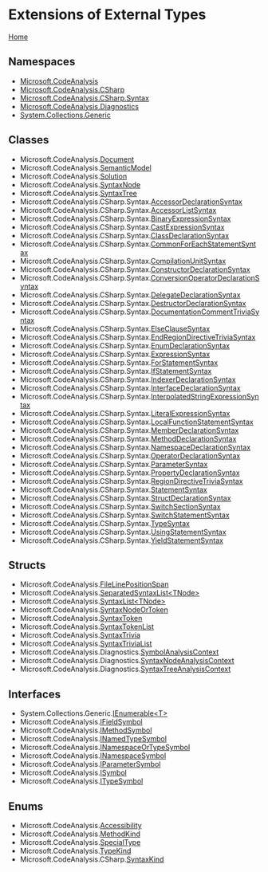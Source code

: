 # Extensions of External Types

[Home](README.md)

## Namespaces

* [Microsoft.CodeAnalysis](https://docs.microsoft.com/en-us/dotnet/api/microsoft.codeanalysis)
* [Microsoft.CodeAnalysis.CSharp](https://docs.microsoft.com/en-us/dotnet/api/microsoft.codeanalysis.csharp)
* [Microsoft.CodeAnalysis.CSharp.Syntax](https://docs.microsoft.com/en-us/dotnet/api/microsoft.codeanalysis.csharp.syntax)
* [Microsoft.CodeAnalysis.Diagnostics](https://docs.microsoft.com/en-us/dotnet/api/microsoft.codeanalysis.diagnostics)
* [System.Collections.Generic](https://docs.microsoft.com/en-us/dotnet/api/system.collections.generic)

## Classes

* Microsoft\.CodeAnalysis\.[Document](Microsoft/CodeAnalysis/Document/README.md)
* Microsoft\.CodeAnalysis\.[SemanticModel](Microsoft/CodeAnalysis/SemanticModel/README.md)
* Microsoft\.CodeAnalysis\.[Solution](Microsoft/CodeAnalysis/Solution/README.md)
* Microsoft\.CodeAnalysis\.[SyntaxNode](Microsoft/CodeAnalysis/SyntaxNode/README.md)
* Microsoft\.CodeAnalysis\.[SyntaxTree](Microsoft/CodeAnalysis/SyntaxTree/README.md)
* Microsoft\.CodeAnalysis\.CSharp\.Syntax\.[AccessorDeclarationSyntax](Microsoft/CodeAnalysis/CSharp/Syntax/AccessorDeclarationSyntax/README.md)
* Microsoft\.CodeAnalysis\.CSharp\.Syntax\.[AccessorListSyntax](Microsoft/CodeAnalysis/CSharp/Syntax/AccessorListSyntax/README.md)
* Microsoft\.CodeAnalysis\.CSharp\.Syntax\.[BinaryExpressionSyntax](Microsoft/CodeAnalysis/CSharp/Syntax/BinaryExpressionSyntax/README.md)
* Microsoft\.CodeAnalysis\.CSharp\.Syntax\.[CastExpressionSyntax](Microsoft/CodeAnalysis/CSharp/Syntax/CastExpressionSyntax/README.md)
* Microsoft\.CodeAnalysis\.CSharp\.Syntax\.[ClassDeclarationSyntax](Microsoft/CodeAnalysis/CSharp/Syntax/ClassDeclarationSyntax/README.md)
* Microsoft\.CodeAnalysis\.CSharp\.Syntax\.[CommonForEachStatementSyntax](Microsoft/CodeAnalysis/CSharp/Syntax/CommonForEachStatementSyntax/README.md)
* Microsoft\.CodeAnalysis\.CSharp\.Syntax\.[CompilationUnitSyntax](Microsoft/CodeAnalysis/CSharp/Syntax/CompilationUnitSyntax/README.md)
* Microsoft\.CodeAnalysis\.CSharp\.Syntax\.[ConstructorDeclarationSyntax](Microsoft/CodeAnalysis/CSharp/Syntax/ConstructorDeclarationSyntax/README.md)
* Microsoft\.CodeAnalysis\.CSharp\.Syntax\.[ConversionOperatorDeclarationSyntax](Microsoft/CodeAnalysis/CSharp/Syntax/ConversionOperatorDeclarationSyntax/README.md)
* Microsoft\.CodeAnalysis\.CSharp\.Syntax\.[DelegateDeclarationSyntax](Microsoft/CodeAnalysis/CSharp/Syntax/DelegateDeclarationSyntax/README.md)
* Microsoft\.CodeAnalysis\.CSharp\.Syntax\.[DestructorDeclarationSyntax](Microsoft/CodeAnalysis/CSharp/Syntax/DestructorDeclarationSyntax/README.md)
* Microsoft\.CodeAnalysis\.CSharp\.Syntax\.[DocumentationCommentTriviaSyntax](Microsoft/CodeAnalysis/CSharp/Syntax/DocumentationCommentTriviaSyntax/README.md)
* Microsoft\.CodeAnalysis\.CSharp\.Syntax\.[ElseClauseSyntax](Microsoft/CodeAnalysis/CSharp/Syntax/ElseClauseSyntax/README.md)
* Microsoft\.CodeAnalysis\.CSharp\.Syntax\.[EndRegionDirectiveTriviaSyntax](Microsoft/CodeAnalysis/CSharp/Syntax/EndRegionDirectiveTriviaSyntax/README.md)
* Microsoft\.CodeAnalysis\.CSharp\.Syntax\.[EnumDeclarationSyntax](Microsoft/CodeAnalysis/CSharp/Syntax/EnumDeclarationSyntax/README.md)
* Microsoft\.CodeAnalysis\.CSharp\.Syntax\.[ExpressionSyntax](Microsoft/CodeAnalysis/CSharp/Syntax/ExpressionSyntax/README.md)
* Microsoft\.CodeAnalysis\.CSharp\.Syntax\.[ForStatementSyntax](Microsoft/CodeAnalysis/CSharp/Syntax/ForStatementSyntax/README.md)
* Microsoft\.CodeAnalysis\.CSharp\.Syntax\.[IfStatementSyntax](Microsoft/CodeAnalysis/CSharp/Syntax/IfStatementSyntax/README.md)
* Microsoft\.CodeAnalysis\.CSharp\.Syntax\.[IndexerDeclarationSyntax](Microsoft/CodeAnalysis/CSharp/Syntax/IndexerDeclarationSyntax/README.md)
* Microsoft\.CodeAnalysis\.CSharp\.Syntax\.[InterfaceDeclarationSyntax](Microsoft/CodeAnalysis/CSharp/Syntax/InterfaceDeclarationSyntax/README.md)
* Microsoft\.CodeAnalysis\.CSharp\.Syntax\.[InterpolatedStringExpressionSyntax](Microsoft/CodeAnalysis/CSharp/Syntax/InterpolatedStringExpressionSyntax/README.md)
* Microsoft\.CodeAnalysis\.CSharp\.Syntax\.[LiteralExpressionSyntax](Microsoft/CodeAnalysis/CSharp/Syntax/LiteralExpressionSyntax/README.md)
* Microsoft\.CodeAnalysis\.CSharp\.Syntax\.[LocalFunctionStatementSyntax](Microsoft/CodeAnalysis/CSharp/Syntax/LocalFunctionStatementSyntax/README.md)
* Microsoft\.CodeAnalysis\.CSharp\.Syntax\.[MemberDeclarationSyntax](Microsoft/CodeAnalysis/CSharp/Syntax/MemberDeclarationSyntax/README.md)
* Microsoft\.CodeAnalysis\.CSharp\.Syntax\.[MethodDeclarationSyntax](Microsoft/CodeAnalysis/CSharp/Syntax/MethodDeclarationSyntax/README.md)
* Microsoft\.CodeAnalysis\.CSharp\.Syntax\.[NamespaceDeclarationSyntax](Microsoft/CodeAnalysis/CSharp/Syntax/NamespaceDeclarationSyntax/README.md)
* Microsoft\.CodeAnalysis\.CSharp\.Syntax\.[OperatorDeclarationSyntax](Microsoft/CodeAnalysis/CSharp/Syntax/OperatorDeclarationSyntax/README.md)
* Microsoft\.CodeAnalysis\.CSharp\.Syntax\.[ParameterSyntax](Microsoft/CodeAnalysis/CSharp/Syntax/ParameterSyntax/README.md)
* Microsoft\.CodeAnalysis\.CSharp\.Syntax\.[PropertyDeclarationSyntax](Microsoft/CodeAnalysis/CSharp/Syntax/PropertyDeclarationSyntax/README.md)
* Microsoft\.CodeAnalysis\.CSharp\.Syntax\.[RegionDirectiveTriviaSyntax](Microsoft/CodeAnalysis/CSharp/Syntax/RegionDirectiveTriviaSyntax/README.md)
* Microsoft\.CodeAnalysis\.CSharp\.Syntax\.[StatementSyntax](Microsoft/CodeAnalysis/CSharp/Syntax/StatementSyntax/README.md)
* Microsoft\.CodeAnalysis\.CSharp\.Syntax\.[StructDeclarationSyntax](Microsoft/CodeAnalysis/CSharp/Syntax/StructDeclarationSyntax/README.md)
* Microsoft\.CodeAnalysis\.CSharp\.Syntax\.[SwitchSectionSyntax](Microsoft/CodeAnalysis/CSharp/Syntax/SwitchSectionSyntax/README.md)
* Microsoft\.CodeAnalysis\.CSharp\.Syntax\.[SwitchStatementSyntax](Microsoft/CodeAnalysis/CSharp/Syntax/SwitchStatementSyntax/README.md)
* Microsoft\.CodeAnalysis\.CSharp\.Syntax\.[TypeSyntax](Microsoft/CodeAnalysis/CSharp/Syntax/TypeSyntax/README.md)
* Microsoft\.CodeAnalysis\.CSharp\.Syntax\.[UsingStatementSyntax](Microsoft/CodeAnalysis/CSharp/Syntax/UsingStatementSyntax/README.md)
* Microsoft\.CodeAnalysis\.CSharp\.Syntax\.[YieldStatementSyntax](Microsoft/CodeAnalysis/CSharp/Syntax/YieldStatementSyntax/README.md)

## Structs

* Microsoft\.CodeAnalysis\.[FileLinePositionSpan](Microsoft/CodeAnalysis/FileLinePositionSpan/README.md)
* Microsoft\.CodeAnalysis\.[SeparatedSyntaxList\<TNode>](Microsoft/CodeAnalysis/SeparatedSyntaxList-1/README.md)
* Microsoft\.CodeAnalysis\.[SyntaxList\<TNode>](Microsoft/CodeAnalysis/SyntaxList-1/README.md)
* Microsoft\.CodeAnalysis\.[SyntaxNodeOrToken](Microsoft/CodeAnalysis/SyntaxNodeOrToken/README.md)
* Microsoft\.CodeAnalysis\.[SyntaxToken](Microsoft/CodeAnalysis/SyntaxToken/README.md)
* Microsoft\.CodeAnalysis\.[SyntaxTokenList](Microsoft/CodeAnalysis/SyntaxTokenList/README.md)
* Microsoft\.CodeAnalysis\.[SyntaxTrivia](Microsoft/CodeAnalysis/SyntaxTrivia/README.md)
* Microsoft\.CodeAnalysis\.[SyntaxTriviaList](Microsoft/CodeAnalysis/SyntaxTriviaList/README.md)
* Microsoft\.CodeAnalysis\.Diagnostics\.[SymbolAnalysisContext](Microsoft/CodeAnalysis/Diagnostics/SymbolAnalysisContext/README.md)
* Microsoft\.CodeAnalysis\.Diagnostics\.[SyntaxNodeAnalysisContext](Microsoft/CodeAnalysis/Diagnostics/SyntaxNodeAnalysisContext/README.md)
* Microsoft\.CodeAnalysis\.Diagnostics\.[SyntaxTreeAnalysisContext](Microsoft/CodeAnalysis/Diagnostics/SyntaxTreeAnalysisContext/README.md)

## Interfaces

* System\.Collections\.Generic\.[IEnumerable\<T>](System/Collections/Generic/IEnumerable-1/README.md)
* Microsoft\.CodeAnalysis\.[IFieldSymbol](Microsoft/CodeAnalysis/IFieldSymbol/README.md)
* Microsoft\.CodeAnalysis\.[IMethodSymbol](Microsoft/CodeAnalysis/IMethodSymbol/README.md)
* Microsoft\.CodeAnalysis\.[INamedTypeSymbol](Microsoft/CodeAnalysis/INamedTypeSymbol/README.md)
* Microsoft\.CodeAnalysis\.[INamespaceOrTypeSymbol](Microsoft/CodeAnalysis/INamespaceOrTypeSymbol/README.md)
* Microsoft\.CodeAnalysis\.[INamespaceSymbol](Microsoft/CodeAnalysis/INamespaceSymbol/README.md)
* Microsoft\.CodeAnalysis\.[IParameterSymbol](Microsoft/CodeAnalysis/IParameterSymbol/README.md)
* Microsoft\.CodeAnalysis\.[ISymbol](Microsoft/CodeAnalysis/ISymbol/README.md)
* Microsoft\.CodeAnalysis\.[ITypeSymbol](Microsoft/CodeAnalysis/ITypeSymbol/README.md)

## Enums

* Microsoft\.CodeAnalysis\.[Accessibility](Microsoft/CodeAnalysis/Accessibility/README.md)
* Microsoft\.CodeAnalysis\.[MethodKind](Microsoft/CodeAnalysis/MethodKind/README.md)
* Microsoft\.CodeAnalysis\.[SpecialType](Microsoft/CodeAnalysis/SpecialType/README.md)
* Microsoft\.CodeAnalysis\.[TypeKind](Microsoft/CodeAnalysis/TypeKind/README.md)
* Microsoft\.CodeAnalysis\.CSharp\.[SyntaxKind](Microsoft/CodeAnalysis/CSharp/SyntaxKind/README.md)
